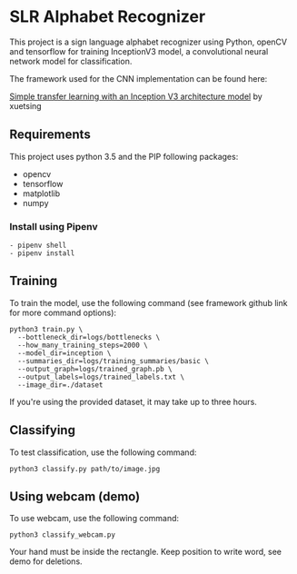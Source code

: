 # SLR Alphabet Recognizer

This project is a sign language alphabet recognizer using Python, openCV and tensorflow for training InceptionV3 model, a convolutional neural network model for classification.

The framework used for the CNN implementation can be found here:

[Simple transfer learning with an Inception V3 architecture model](https://github.com/xuetsing/image-classification-tensorflow) by xuetsing

## Requirements

This project uses python 3.5 and the PIP following packages:
* opencv
* tensorflow
* matplotlib
* numpy

### Install using Pipenv
```
- pipenv shell
- pipenv install
```
## Training

To train the model, use the following command (see framework github link for more command options):
```
python3 train.py \
  --bottleneck_dir=logs/bottlenecks \
  --how_many_training_steps=2000 \
  --model_dir=inception \
  --summaries_dir=logs/training_summaries/basic \
  --output_graph=logs/trained_graph.pb \
  --output_labels=logs/trained_labels.txt \
  --image_dir=./dataset
```
If you're using the provided dataset, it may take up to three hours.
  
## Classifying
  
To test classification, use the following command:
```
python3 classify.py path/to/image.jpg
```

## Using webcam (demo)

To use webcam, use the following command:
```
python3 classify_webcam.py
```
Your hand must be inside the rectangle. Keep position to write word, see demo for deletions.

